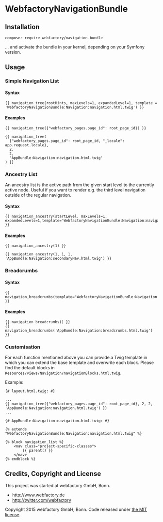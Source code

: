 WebfactoryNavigationBundle
==========================

Installation
------------

    composer require webfactory/navigation-bundle 

... and activate the bundle in your kernel, depending on your Symfony version.


Usage
-----

### Simple Navigation List

#### Syntax

    {{ navigation_tree(rootHints, maxLevels=1, expandedLevel=1, template = 'WebfactoryNavigationBundle:Navigation:navigation.html.twig') }}

#### Examples
    
    {{ navigation_tree({"webfactory_pages.page_id": root_page_id}) }}
    
    {{ navigation_tree(
      {"webfactory_pages.page_id": root_page_id, "_locale": app.request.locale},
      2,
      2,
      'AppBundle:Navigation:navigation.html.twig'
    ) }}

### Ancestry List

An ancestry list is the active path from the given start level to the currently active node. Useful if you want to render
e.g. the third level navigation outside of the regular navigation.

#### Syntax
    {{ navigation_ancestry(startLevel, maxLevels=1, expandedLevels=1,template='WebfactoryNavigationBundle:Navigation:navigation.html.twig') }}

#### Examples

    {{ navigation_ancestry(1) }}
    
    {{ navigation_ancestry(1, 1, 1, 'AppBundle:Navigation:secondaryNav.html.twig') }}

### Breadcrumbs

#### Syntax

    {{ navigation_breadcrumbs(template='WebfactoryNavigationBundle:Navigation:breadcrumbs.html.twig') }}

#### Examples

    {{ navigation_breadcrumbs() }}
    {{ navigation_breadcrumbs('AppBundle:Navigation:breadcrumbs.html.twig') }}

### Customisation

For each function mentioned above you can provide a Twig template in which you can extend the base template and
overwrite each block. Please find the default blocks in `Resources/views/Navigation/navigationBlocks.html.twig`.

Example:

```twig
{# layout.html.twig: #}

...
{{ navigation_tree({"webfactory_pages.page_id": root_page_id}, 2, 2, 'AppBundle:Navigation:navigation.html.twig') }}
...
```

```twig
{# AppBundle:Navigation:navigation.html.twig: #}

{% extends "WebfactoryNavigationBundle:Navigation:navigation.html.twig" %}

{% block navigation_list %}
    <nav class="project-specific-classes">
        {{ parent() }}
    </nav>
{% endblock %}
```    


Credits, Copyright and License
------------------------------

This project was started at webfactory GmbH, Bonn.

- <http://www.webfactory.de>
- <http://twitter.com/webfactory>

Copyright 2015 webfactory GmbH, Bonn. Code released under [the MIT license](LICENSE).
